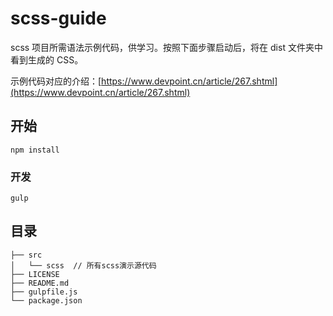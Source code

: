 # scss-guide

scss 项目所需语法示例代码，供学习。按照下面步骤启动后，将在 dist 文件夹中看到生成的 CSS。

示例代码对应的介绍：[https://www.devpoint.cn/article/267.shtml](https://www.devpoint.cn/article/267.shtml)

## 开始

```
npm install
```

### 开发

```
gulp
```

## 目录

```
├── src
│   └── scss  // 所有scss演示源代码
├── LICENSE
├── README.md
├── gulpfile.js
└── package.json
```
